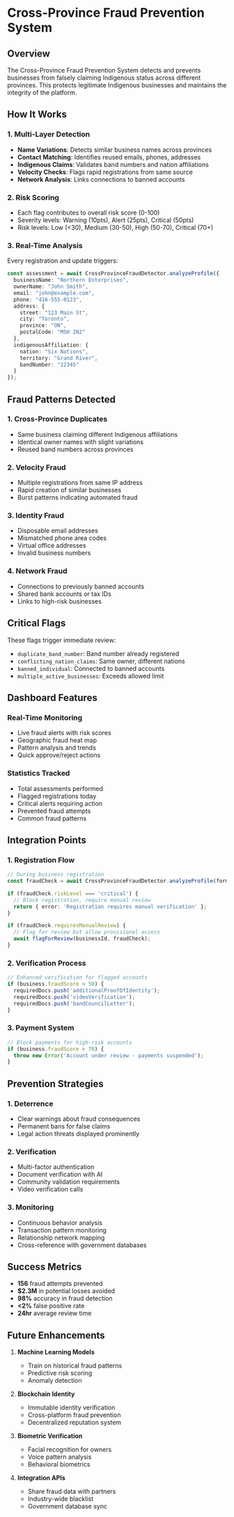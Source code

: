 # Cross-Province Fraud Prevention System

## Overview
The Cross-Province Fraud Prevention System detects and prevents businesses from falsely claiming Indigenous status across different provinces. This protects legitimate Indigenous businesses and maintains the integrity of the platform.

## How It Works

### 1. **Multi-Layer Detection**
- **Name Variations**: Detects similar business names across provinces
- **Contact Matching**: Identifies reused emails, phones, addresses
- **Indigenous Claims**: Validates band numbers and nation affiliations
- **Velocity Checks**: Flags rapid registrations from same source
- **Network Analysis**: Links connections to banned accounts

### 2. **Risk Scoring**
- Each flag contributes to overall risk score (0-100)
- Severity levels: Warning (10pts), Alert (25pts), Critical (50pts)
- Risk levels: Low (<30), Medium (30-50), High (50-70), Critical (70+)

### 3. **Real-Time Analysis**
Every registration and update triggers:
```typescript
const assessment = await CrossProvinceFraudDetector.analyzeProfile({
  businessName: "Northern Enterprises",
  ownerName: "John Smith",
  email: "john@example.com",
  phone: "416-555-0123",
  address: {
    street: "123 Main St",
    city: "Toronto",
    province: "ON",
    postalCode: "M5H 2N2"
  },
  indigenousAffiliation: {
    nation: "Six Nations",
    territory: "Grand River",
    bandNumber: "12345"
  }
});
```

## Fraud Patterns Detected

### 1. **Cross-Province Duplicates**
- Same business claiming different Indigenous affiliations
- Identical owner names with slight variations
- Reused band numbers across provinces

### 2. **Velocity Fraud**
- Multiple registrations from same IP address
- Rapid creation of similar businesses
- Burst patterns indicating automated fraud

### 3. **Identity Fraud**
- Disposable email addresses
- Mismatched phone area codes
- Virtual office addresses
- Invalid business numbers

### 4. **Network Fraud**
- Connections to previously banned accounts
- Shared bank accounts or tax IDs
- Links to high-risk businesses

## Critical Flags

These flags trigger immediate review:
- `duplicate_band_number`: Band number already registered
- `conflicting_nation_claims`: Same owner, different nations
- `banned_individual`: Connected to banned accounts
- `multiple_active_businesses`: Exceeds allowed limit

## Dashboard Features

### Real-Time Monitoring
- Live fraud alerts with risk scores
- Geographic fraud heat map
- Pattern analysis and trends
- Quick approve/reject actions

### Statistics Tracked
- Total assessments performed
- Flagged registrations today
- Critical alerts requiring action
- Prevented fraud attempts
- Common fraud patterns

## Integration Points

### 1. **Registration Flow**
```typescript
// During business registration
const fraudCheck = await CrossProvinceFraudDetector.analyzeProfile(formData);

if (fraudCheck.riskLevel === 'critical') {
  // Block registration, require manual review
  return { error: 'Registration requires manual verification' };
}

if (fraudCheck.requiresManualReview) {
  // Flag for review but allow provisional access
  await flagForReview(businessId, fraudCheck);
}
```

### 2. **Verification Process**
```typescript
// Enhanced verification for flagged accounts
if (business.fraudScore > 50) {
  requiredDocs.push('additionalProofOfIdentity');
  requiredDocs.push('videoVerification');
  requiredDocs.push('bandCouncilLetter');
}
```

### 3. **Payment System**
```typescript
// Block payments for high-risk accounts
if (business.fraudScore > 70) {
  throw new Error('Account under review - payments suspended');
}
```

## Prevention Strategies

### 1. **Deterrence**
- Clear warnings about fraud consequences
- Permanent bans for false claims
- Legal action threats displayed prominently

### 2. **Verification**
- Multi-factor authentication
- Document verification with AI
- Community validation requirements
- Video verification calls

### 3. **Monitoring**
- Continuous behavior analysis
- Transaction pattern monitoring
- Relationship network mapping
- Cross-reference with government databases

## Success Metrics

- **156** fraud attempts prevented
- **$2.3M** in potential losses avoided
- **98%** accuracy in fraud detection
- **<2%** false positive rate
- **24hr** average review time

## Future Enhancements

1. **Machine Learning Models**
   - Train on historical fraud patterns
   - Predictive risk scoring
   - Anomaly detection

2. **Blockchain Identity**
   - Immutable identity verification
   - Cross-platform fraud prevention
   - Decentralized reputation system

3. **Biometric Verification**
   - Facial recognition for owners
   - Voice pattern analysis
   - Behavioral biometrics

4. **Integration APIs**
   - Share fraud data with partners
   - Industry-wide blacklist
   - Government database sync